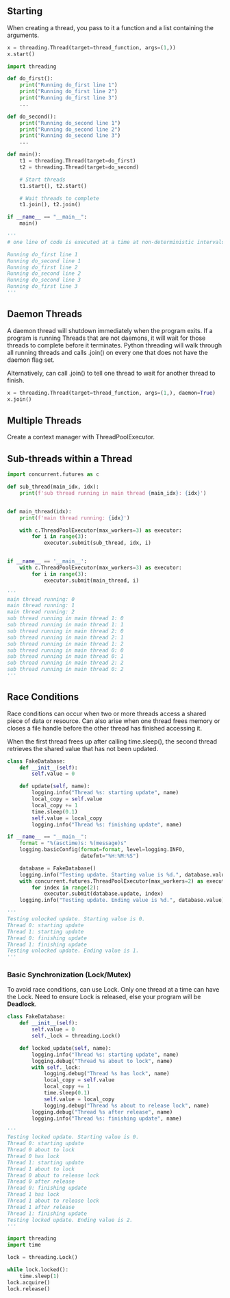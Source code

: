 ## Starting

When creating a thread, you pass to it a function and a list containing the arguments.

```py
x = threading.Thread(target=thread_function, args=(1,))
x.start()
```

```py
import threading

def do_first():
    print("Running do_first line 1")
    print("Running do_first line 2")
    print("Running do_first line 3")
    ...

def do_second():
    print("Running do_second line 1")
    print("Running do_second line 2")
    print("Running do_second line 3")
    ...

def main():
    t1 = threading.Thread(target=do_first)
    t2 = threading.Thread(target=do_second)

    # Start threads
    t1.start(), t2.start()

    # Wait threads to complete
    t1.join(), t2.join()

if __name__ == "__main__":
    main()

'''
# one line of code is executed at a time at non-deterministic intervals

Running do_first line 1
Running do_second line 1
Running do_first line 2
Running do_second line 2
Running do_second line 3
Running do_first line 3
'''
```

## Daemon Threads

A daemon thread will shutdown immediately when the program exits. If a program is running Threads that are not daemons, it will wait for those threads to complete before it terminates. Python threading will walk through all running threads and calls .join() on every one that does not have the daemon flag set.

Alternatively, can call .join() to tell one thread to wait for another thread to finish.

```py
x = threading.Thread(target=thread_function, args=(1,), daemon=True)
x.join()
```

## Multiple Threads

Create a context manager with ThreadPoolExecutor.

## Sub-threads within a Thread

```py
import concurrent.futures as c

def sub_thread(main_idx, idx):
    print(f'sub thread running in main thread {main_idx}: {idx}')


def main_thread(idx):
    print(f'main thread running: {idx}')

    with c.ThreadPoolExecutor(max_workers=3) as executor:
        for i in range(3):
            executor.submit(sub_thread, idx, i)


if __name__ == '__main__':
    with c.ThreadPoolExecutor(max_workers=3) as executor:
        for i in range(3):
            executor.submit(main_thread, i)

'''
main thread running: 0
main thread running: 1
main thread running: 2
sub thread running in main thread 1: 0
sub thread running in main thread 1: 1
sub thread running in main thread 2: 0
sub thread running in main thread 2: 1
sub thread running in main thread 1: 2
sub thread running in main thread 0: 0
sub thread running in main thread 0: 1
sub thread running in main thread 2: 2
sub thread running in main thread 0: 2
'''
```

## Race Conditions

Race conditions can occur when two or more threads access a shared piece of data or resource. Can also arise when one thread frees memory or closes a file handle before the other thread has finished accessing it.

When the first thread frees up after calling time.sleep(), the second thread retrieves the shared value that has not been updated.

```py
class FakeDatabase:
    def __init__(self):
        self.value = 0

    def update(self, name):
        logging.info("Thread %s: starting update", name)
        local_copy = self.value
        local_copy += 1
        time.sleep(0.1)
        self.value = local_copy
        logging.info("Thread %s: finishing update", name)

if __name__ == "__main__":
    format = "%(asctime)s: %(message)s"
    logging.basicConfig(format=format, level=logging.INFO,
                        datefmt="%H:%M:%S")

    database = FakeDatabase()
    logging.info("Testing update. Starting value is %d.", database.value)
    with concurrent.futures.ThreadPoolExecutor(max_workers=2) as executor:
        for index in range(2):
            executor.submit(database.update, index)
    logging.info("Testing update. Ending value is %d.", database.value)

'''
Testing unlocked update. Starting value is 0.
Thread 0: starting update
Thread 1: starting update
Thread 0: finishing update
Thread 1: finishing update
Testing unlocked update. Ending value is 1.
'''
```

### Basic Synchronization (Lock/Mutex)

To avoid race conditions, can use Lock. Only one thread at a time can have the Lock. Need to ensure Lock is released, else your program will be **Deadlock**.

```py
class FakeDatabase:
    def __init__(self):
        self.value = 0
        self._lock = threading.Lock()

    def locked_update(self, name):
        logging.info("Thread %s: starting update", name)
        logging.debug("Thread %s about to lock", name)
        with self._lock:
            logging.debug("Thread %s has lock", name)
            local_copy = self.value
            local_copy += 1
            time.sleep(0.1)
            self.value = local_copy
            logging.debug("Thread %s about to release lock", name)
        logging.debug("Thread %s after release", name)
        logging.info("Thread %s: finishing update", name)

'''
Testing locked update. Starting value is 0.
Thread 0: starting update
Thread 0 about to lock
Thread 0 has lock
Thread 1: starting update
Thread 1 about to lock
Thread 0 about to release lock
Thread 0 after release
Thread 0: finishing update
Thread 1 has lock
Thread 1 about to release lock
Thread 1 after release
Thread 1: finishing update
Testing locked update. Ending value is 2.
'''
```

```py
import threading
import time

lock = threading.Lock()

while lock.locked():
    time.sleep(1)
lock.acquire()
lock.release()
```
